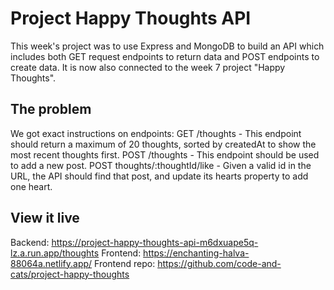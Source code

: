 # Project Happy Thoughts API

This week's project was to use Express and MongoDB to build an API which includes both GET request endpoints to return data and POST endpoints to create data. It is now also connected to the week 7 project "Happy Thoughts".

## The problem

We got exact instructions on endpoints:
GET /thoughts - This endpoint should return a maximum of 20 thoughts, sorted by createdAt to show the most recent thoughts first.
POST /thoughts - This endpoint should be used to add a new post.
POST thoughts/:thoughtId/like -  Given a valid id in the URL, the API should find that post, and update its hearts property to add one heart.

## View it live

Backend: https://project-happy-thoughts-api-m6dxuape5q-lz.a.run.app/thoughts
Frontend: https://enchanting-halva-88064a.netlify.app/
Frontend repo: https://github.com/code-and-cats/project-happy-thoughts